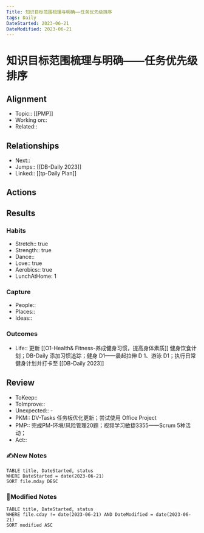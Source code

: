 ```yaml
---
Title: 知识目标范围梳理与明确——任务优先级排序
tags: Daily
DateStarted: 2023-06-21
DateModified: 2023-06-21
---
```

# 知识目标范围梳理与明确——任务优先级排序
## Alignment
- Topic:: [[PMP]]
- Working on::
- Related::
## Relationships
- Next::
- Jumps:: [[DB-Daily 2023]]
- Linked:: [[tp-Daily Plan]]
## Actions
## Results 
### Habits
- Stretch:: true
- Strength:: true
- Dance:: 
- Love:: true
- Aerobics:: true
- LunchAtHome: 1
### Capture
- People:: 
- Places::
- Ideas:: 
### Outcomes
- Life:: 更新 [[O1-Health& Fitness-养成健身习惯，提高身体素质]] 健身饮食计划；DB-Daily 添加习惯追踪；健身 D1——晨起拉伸 D 1、游泳 D1；执行日常健身计划并打卡至 [[DB-Daily 2023]]
## Review
- ToKeep::  
- ToImprove::  
- Unexpected::  - 
- PKM:: DV-Tasks 任务板优化更新；尝试使用 Office Project
- PMP:: 完成PM-环境/风险管理20题；视频学习敏捷3355——Scrum 5种活动；
- Act::
### ✍️New Notes

```dataview
TABLE title, DateStarted, status
WHERE DateStarted = date(2023-06-21)
SORT file.mday DESC
```

### 📝Modified Notes

```dataview
TABLE title, DateStarted, status
WHERE file.cday != date(2023-06-21) AND DateModified = date(2023-06-21)
SORT modified ASC
```
